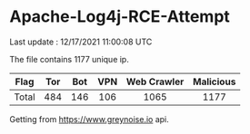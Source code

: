 
# Apache-Log4j-RCE-Attempt

Last update : 12/17/2021 11:00:08 UTC

The file contains 1177 unique ip.

| Flag | Tor | Bot | VPN | Web Crawler | Malicious |
| :-:  | :-: | :-: | :-: | :-:         | :-:       |
| Total| 484  | 146  | 106  | 1065          | 1177        |

Getting from https://www.greynoise.io api.